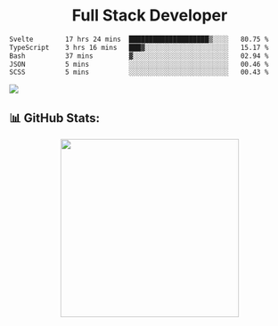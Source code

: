   <h1 align="center" font="bold">
Full Stack Developer 
</h1>
 <!--START_SECTION:waka-->

```txt
Svelte        17 hrs 24 mins  ████████████████████▒░░░░   80.75 %
TypeScript    3 hrs 16 mins   ███▓░░░░░░░░░░░░░░░░░░░░░   15.17 %
Bash          37 mins         ▓░░░░░░░░░░░░░░░░░░░░░░░░   02.94 %
JSON          5 mins          ░░░░░░░░░░░░░░░░░░░░░░░░░   00.46 %
SCSS          5 mins          ░░░░░░░░░░░░░░░░░░░░░░░░░   00.43 %
```

<!--END_SECTION:waka-->

  <p align="start">
   
<a href="https://linkedin.com/in/Abhishek">
<img src="https://skillicons.dev/icons?i=cpp,java,python,html,css,js,postgres,mongodb,linux,bash,git,github,react,express,nodejs,nextjs,gcp,docker,vscode,postman,powershell,githubactions,&theme=dark&perline=10" />
</a>
</p>



## 📊 GitHub Stats:

 <div align="center">

 <!-- github streak start -->

<img width=320 src="https://github-readme-streak-stats.herokuapp.com/?user=Abhishek9503&layout=compact"  />

<!-- github streak end -->

